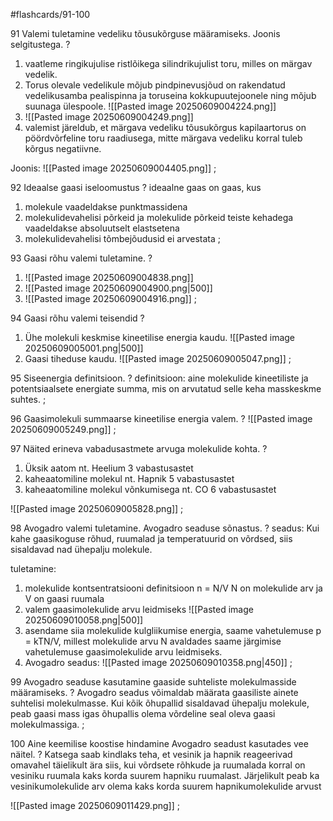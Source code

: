 #flashcards/91-100 

91 Valemi tuletamine vedeliku tõusukõrguse määramiseks. Joonis selgitustega.
?
1. vaatleme ringikujulise ristlõikega  silindrikujulist toru, milles on märgav vedelik.
2. Torus olevale vedelikule mõjub pindpinevusjõud on rakendatud vedelikusamba pealispinna ja toruseina kokkupuutejoonele ning mõjub suunaga ülespoole. ![[Pasted image 20250609004224.png]]
3. ![[Pasted image 20250609004249.png]]
4. valemist järeldub, et märgava vedeliku tõusukõrgus kapilaartorus on pöördvõrfeline toru raadiusega, mitte märgava vedeliku korral tuleb kõrgus negatiivne.

Joonis:
![[Pasted image 20250609004405.png]]
;

92 Ideaalse gaasi iseloomustus
?
ideaalne gaas on gaas, kus 
1. molekule vaadeldakse punktmassidena
2. molekulidevahelisi põrkeid ja molekulide põrkeid teiste kehadega vaadeldakse absoluutselt elastsetena 
3. molekulidevahelisi tõmbejõudusid ei arvestata
;

93 Gaasi rõhu valemi tuletamine.
?
1. ![[Pasted image 20250609004838.png]]
2. ![[Pasted image 20250609004900.png|500]]
3. ![[Pasted image 20250609004916.png]]
;

94 Gaasi rõhu valemi teisendid
?
1. Ühe molekuli keskmise kineetilise energia kaudu. ![[Pasted image 20250609005001.png|500]]
2. Gaasi tiheduse kaudu. ![[Pasted image 20250609005047.png]]
;

95 Siseenergia definitsioon.
?
definitsioon:
aine molekulide kineetiliste ja potentsiaalsete energiate summa, mis on arvutatud selle keha masskeskme suhtes.
;

96 Gaasimolekuli summaarse kineetilise energia valem.
?
![[Pasted image 20250609005249.png]]
;

97 Näited erineva vabadusastmete arvuga molekulide kohta.
?
1. Üksik aatom nt. Heelium 3 vabastusastet
2. kaheaatomiline molekul nt. Hapnik 5 vabastusastet
3. kaheaatomiline molekul võnkumisega nt. CO 6 vabastusastet

![[Pasted image 20250609005828.png]]
;

98 Avogadro valemi tuletamine. Avogadro seaduse sõnastus.
?
seadus:
Kui kahe gaasikoguse rõhud, ruumalad ja temperatuurid on võrdsed, siis sisaldavad nad ühepalju molekule.

tuletamine:
1. molekulide kontsentratsiooni definitsioon n = N/V N on molekulide arv ja V on gaasi ruumala
2. valem gaasimolekulide arvu leidmiseks ![[Pasted image 20250609010058.png|500]]
3.  asendame siia molekulide kulgliikumise energia, saame vahetulemuse p = kTN/V, millest molekulide arvu N avaldades saame järgimise vahetulemuse gaasimolekulide arvu leidmiseks. 
4. Avogadro seadus: ![[Pasted image 20250609010358.png|450]] 
;

99 Avogadro seaduse kasutamine gaaside suhteliste molekulmasside määramiseks.
?
Avogadro seadus võimaldab määrata gaasiliste ainete suhtelisi molekulmasse. Kui kõik õhupallid sisaldavad ühepalju molekule, peab  gaasi mass igas õhupallis olema võrdeline seal oleva gaasi molekulmassiga.
;

100 Aine keemilise koostise hindamine Avogadro seadust kasutades vee näitel.
?
Katsega saab kindlaks teha, et vesinik ja hapnik reageerivad omavahel täielikult ära siis, kui võrdsete rõhkude ja ruumalada korral on vesiniku ruumala kaks korda suurem hapniku ruumalast. Järjelikult peab ka vesinikumolekulide arv olema kaks korda suurem hapnikumolekulide arvust

![[Pasted image 20250609011429.png]]
;